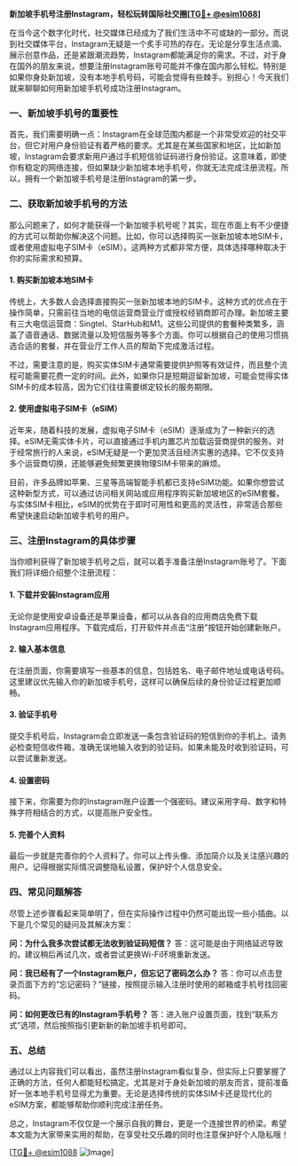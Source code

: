 **新加坡手机号注册Instagram，轻松玩转国际社交圈[[TG💪+ @esim1088](https://t.me/s/esim1088)]**

在当今这个数字化时代，社交媒体已经成为了我们生活中不可或缺的一部分。而说到社交媒体平台，Instagram无疑是一个炙手可热的存在。无论是分享生活点滴、展示创意作品，还是紧跟潮流趋势，Instagram都能满足你的需求。不过，对于身在国外的朋友来说，想要注册Instagram账号可能并不像在国内那么轻松。特别是如果你身处新加坡，没有本地手机号码，可能会觉得有些棘手。别担心！今天我们就来聊聊如何用新加坡手机号成功注册Instagram。

### 一、新加坡手机号的重要性

首先，我们需要明确一点：Instagram在全球范围内都是一个非常受欢迎的社交平台，但它对用户身份验证有着严格的要求。尤其是在某些国家和地区，比如新加坡，Instagram会要求新用户通过手机短信验证码进行身份验证。这意味着，即使你有稳定的网络连接，但如果缺少新加坡本地手机号，你就无法完成注册流程。所以，拥有一个新加坡手机号是注册Instagram的第一步。

### 二、获取新加坡手机号的方法

那么问题来了，如何才能获得一个新加坡手机号呢？其实，现在市面上有不少便捷的方式可以帮助你解决这个问题。比如，你可以选择购买一张新加坡本地SIM卡，或者使用虚拟电子SIM卡（eSIM）。这两种方式都非常方便，具体选择哪种取决于你的实际需求和预算。

#### 1. 购买新加坡本地SIM卡

传统上，大多数人会选择直接购买一张新加坡本地的SIM卡。这种方式的优点在于操作简单，只需前往当地的电信运营商营业厅或授权经销商即可办理。新加坡主要有三大电信运营商：Singtel、StarHub和M1。这些公司提供的套餐种类繁多，涵盖了语音通话、数据流量以及短信服务等多个方面。你可以根据自己的使用习惯挑选合适的套餐，并在营业厅工作人员的帮助下完成激活过程。

不过，需要注意的是，购买实体SIM卡通常需要提供护照等有效证件，而且整个流程可能需要花费一定的时间。此外，如果你只是短期逗留新加坡，可能会觉得实体SIM卡的成本较高，因为它们往往需要绑定较长的服务期限。

#### 2. 使用虚拟电子SIM卡（eSIM）

近年来，随着科技的发展，虚拟电子SIM卡（eSIM）逐渐成为了一种新兴的选择。eSIM无需实体卡片，可以直接通过手机内置芯片加载运营商提供的服务。对于经常旅行的人来说，eSIM无疑是一个更加灵活且经济实惠的选择。它不仅支持多个运营商切换，还能够避免频繁更换物理SIM卡带来的麻烦。

目前，许多品牌如苹果、三星等高端智能手机都已支持eSIM功能。如果你想尝试这种新型方式，可以通过访问相关网站或应用程序购买新加坡地区的eSIM套餐。与实体SIM卡相比，eSIM的优势在于即时可用性和更高的灵活性，非常适合那些希望快速启动新加坡手机号的用户。

### 三、注册Instagram的具体步骤

当你顺利获得了新加坡手机号之后，就可以着手准备注册Instagram账号了。下面我们将详细介绍整个注册流程：

#### 1. 下载并安装Instagram应用

无论你是使用安卓设备还是苹果设备，都可以从各自的应用商店免费下载Instagram应用程序。下载完成后，打开软件并点击“注册”按钮开始创建新账户。

#### 2. 输入基本信息

在注册页面，你需要填写一些基本的信息，包括姓名、电子邮件地址或电话号码。这里建议优先输入你的新加坡手机号，这样可以确保后续的身份验证过程更加顺畅。

#### 3. 验证手机号

提交手机号后，Instagram会立即发送一条包含验证码的短信到你的手机上。请务必检查短信收件箱，准确无误地输入收到的验证码。如果未能及时收到验证码，可以尝试重新发送。

#### 4. 设置密码

接下来，你需要为你的Instagram账户设置一个强密码。建议采用字母、数字和特殊字符相结合的方式，以提高账户安全性。

#### 5. 完善个人资料

最后一步就是完善你的个人资料了。你可以上传头像、添加简介以及关注感兴趣的用户。记得根据实际情况调整隐私设置，保护好个人信息安全。

### 四、常见问题解答

尽管上述步骤看起来简单明了，但在实际操作过程中仍然可能出现一些小插曲。以下是几个常见的疑问及其解决方案：

**问：为什么我多次尝试都无法收到验证码短信？**
答：这可能是由于网络延迟导致的。建议稍后再试几次，或者尝试更换Wi-Fi环境重新发送。

**问：我已经有了一个Instagram账户，但忘记了密码怎么办？**
答：你可以点击登录页面下方的“忘记密码？”链接，按照提示输入注册时使用的邮箱或手机号找回密码。

**问：如何更改已有的Instagram手机号？**
答：进入账户设置页面，找到“联系方式”选项，然后按照指引更新新的新加坡手机号即可。

### 五、总结

通过以上内容我们可以看出，虽然注册Instagram看似复杂，但实际上只要掌握了正确的方法，任何人都能轻松搞定。尤其是对于身处新加坡的朋友而言，提前准备好一张本地手机号显得尤为重要。无论是选择传统的实体SIM卡还是现代化的eSIM方案，都能够帮助你顺利完成注册任务。

总之，Instagram不仅仅是一个展示自我的舞台，更是一个连接世界的桥梁。希望本文能为大家带来实用的帮助，在享受社交乐趣的同时也注意保护好个人隐私哦！

[[TG💪+ @esim1088](https://t.me/s/esim1088) ![Image](https://i.postimg.cc/4NQfJmqS/Snipaste-2025-05-13-00-14-12.png)]